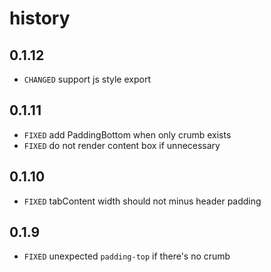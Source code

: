 # history

## 0.1.12

* `CHANGED` support js style export

## 0.1.11

* `FIXED` add PaddingBottom when only crumb exists
* `FIXED` do not render content box if unnecessary

## 0.1.10

* `FIXED` tabContent width should not minus header padding

## 0.1.9

* `FIXED` unexpected `padding-top` if there's no crumb 